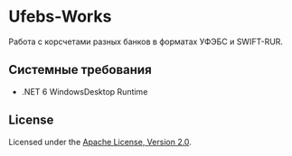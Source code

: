 # Ufebs-Works

Работа с корсчетами разных банков в форматах УФЭБС и SWIFT-RUR.

## Системные требования

 * .NET 6 WindowsDesktop Runtime

## License

Licensed under the [Apache License, Version 2.0].

[Apache License, Version 2.0]: LICENSE
